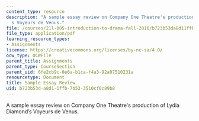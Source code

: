 ```yaml
---
content_type: resource
description: "A sample essay review on Company One Theatre's production of Lydia Diamond\u2019\
  s Voyeurs de Venus."
file: /courses/21l-005-introduction-to-drama-fall-2016/b723b53da8d11ffb7b533510cf0c89b8_MIT21L_005F16_Voyeurs.pdf
file_type: application/pdf
learning_resource_types:
- Assignments
license: https://creativecommons.org/licenses/by-nc-sa/4.0/
ocw_type: OCWFile
parent_title: Assignments
parent_type: CourseSection
parent_uid: 6fe2cb9c-0e6a-b1ca-f4a3-92a07510231a
resourcetype: Document
title: Sample Essay Review
uid: b723b53d-a8d1-1ffb-7b53-3510cf0c89b8
---
```

A sample essay review on Company One Theatre's production of Lydia Diamond’s Voyeurs de Venus.